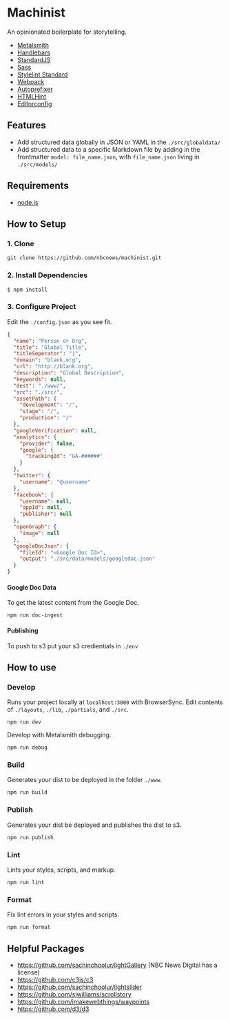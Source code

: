 # Machinist

An opinionated boilerplate for storytelling.

- [Metalsmith](http://www.metalsmith.io/)
- [Handlebars](http://handlebarsjs.com/)
- [StandardJS](https://github.com/feross/standard)
- [Sass](https://github.com/sass/sass)
- [Stylelint Standard](https://github.com/stylelint/stylelint-config-standard)
- [Webpack](https://github.com/christophercliff/metalsmith-webpack)
- [Autoprefixer](https://github.com/postcss/autoprefixer)
- [HTMLHint](https://github.com/yaniswang/HTMLHint)
- [Editorconfig](http://editorconfig.org/)

## Features

- Add structured data globally in JSON or YAML in the `./src/globaldata/`
- Add structured data to a specific Markdown file by adding in the frontmatter `model: file_name.json`, with `file_name.json` living in `./src/models/`

## Requirements

- [node.js](https://nodejs.org/en/)

## How to Setup

### 1. Clone

```
git clone https://github.com/nbcnews/machinist.git
```

### 2. Install Dependencies

```
$ npm install
```
### 3. Configure Project

Edit the `./config.json` as you see fit.

```json
{
  "name": "Person or Org",
  "title": "Global Title",
  "titleSeperator": "|",
  "domain": "blank.org",
  "url": "http://blank.org",
  "description": "Global Description",
  "keywords": null,
  "dest": "./www/",
  "src": "./src/",
  "assetPath": {
    "development": "/",
    "stage": "/",
    "production": "/"
  },
  "googleVerification": null,
  "analytics": {
    "provider": false,
    "google": {
      "trackingId": "GA-######"
    }
  },
  "twitter": {
    "username": "@username"
  },
  "facebook": {
    "username": null,
    "appId": null,
    "publisher": null
  },
  "openGraph": {
    "image": null
  },
  "googleDocJson": {
    "fileId": "<Google Doc ID>",
    "output": "./src/data/models/googledoc.json"
  }
}
```

#### Google Doc Data

To get the latest content from the Google Doc.

```
npm run doc-ingest
```

#### Publishing

To push to s3 put your s3 credientials in `./env`

## How to use

### Develop

Runs your project locally at `localhost:3000` with BrowserSync. Edit contents of `./layouts`, `./lib`, `./partials`, and `./src`.

```
npm run dev
```

Develop with Metalsmith debugging.

```
npm run debug
```

 

### Build

Generates your dist to be deployed in the folder `./www`.

```
npm run build
```

### Publish

Generates your dist be deployed and publishes the dist to s3.

```
npm run publish
```

### Lint

Lints your styles, scripts, and markup.

```
npm run lint
```

### Format

Fix lint errors in your styles and scripts.

```
npm run format
```

## Helpful Packages

- https://github.com/sachinchoolur/lightGallery (NBC News Digital has a license)
- https://github.com/c3js/c3
- https://github.com/sachinchoolur/lightslider
- https://github.com/sjwilliams/scrollstory
- https://github.com/imakewebthings/waypoints
- https://github.com/d3/d3
